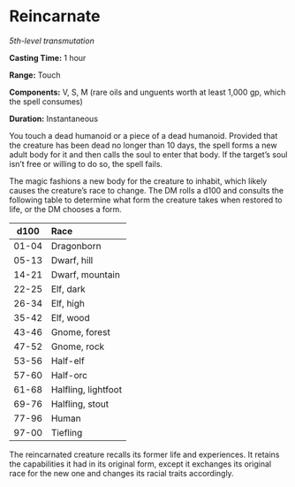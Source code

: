 <title>Reincarnate</title>

# Reincarnate

_5th-level transmutation_

**Casting Time:** 1 hour

**Range:** Touch

**Components:** V, S, M (rare oils and
unguents worth at least 1,000 gp, which the
spell consumes)

**Duration:** Instantaneous

You touch a dead humanoid or a piece of a
dead humanoid. Provided that the creature has
been dead no longer than 10 days, the spell
forms a new adult body for it and then calls
the soul to enter that body. If the target’s
soul isn’t free or willing to do so, the
spell
fails.

The magic fashions a new body for the
creature to inhabit, which likely causes the
creature’s race to change. The DM rolls a
d100 and consults the following table to
determine what form the creature takes when
restored to life, or the DM chooses a form.

|d100 |Race               |
|:---:|:------------------|
|01-04|Dragonborn         |
|05-13|Dwarf, hill        |
|14-21|Dwarf, mountain    |
|22-25|Elf, dark          |
|26-34|Elf, high          |
|35-42|Elf, wood          |
|43-46|Gnome, forest      |
|47-52|Gnome, rock        |
|53-56|Half-elf           |
|57-60|Half-orc           |
|61-68|Halfling, lightfoot|
|69-76|Halfling, stout    |
|77-96|Human              |
|97-00|Tiefling           |

The reincarnated creature recalls its former
life and experiences. It retains the
capabilities it had in its original form,
except it exchanges its original race for the
new one and changes its racial traits
accordingly.



